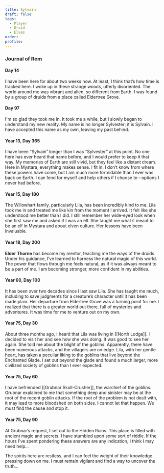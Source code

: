 ```yaml
---
title: Sylvain
draft: false
tags:
  - Player
  - Druid
  - Elves
order: 
profile:
---
```


### Journal of Rem


#### Day 14

I have been here for about two weeks now. At least, I think that’s how time is tracked here. I woke up in these strange woods, utterly disoriented. The world around me was vibrant and alien, so different from Earth. I was found by a group of druids from a place called Eldertree Grove. 

#### Day 97
I'm so glad they took me in. It took me a while, but I slowly began to understand my new reality. My name is no longer Sylvester; it is Sylvain. I have accepted this name as my own, leaving my past behind.

#### Year 13, Day 365

I have been “Sylvain” longer than I was “Sylvester” at this point. No one here has ever heard that name before, and I would prefer to keep it that way. My memories of Earth are still vivid, but they feel like a distant dream. Here in Mystara, everything makes sense. I fit in. I don’t know from where these powers have come, but I am much more formidable than I ever was back on Earth. I can fend for myself and help others if I choose to—options I never had before.

#### Year 15, Day 180

The Willowhart family, particularly Lila, has been incredibly kind to me. Lila took me in and treated me like kin from the moment I arrived. It felt like she understood me better than I did. I still remember her wide-eyed look when she first saw me and asked if I was an elf. She taught me what it meant to be an elf in Mystara and about elven culture. Her lessons have been invaluable.

#### Year 18, Day 200

**Elder Thorne** has become my mentor, teaching me the ways of the druids. Under his guidance, I’ve learned to harness the natural magic of this world. The power that flows through me feels natural, as if it was always meant to be a part of me. I am becoming stronger, more confident in my abilities. 

#### Year 60, Day 100

It has been over two decades since I last saw Lila. She has taught me much, including to save judgments for a creature’s character until it has been made plain. Her departure from Eldertree Grove was a turning point for me. I realized that there is a greater world out there, full of mysteries and adventures. It was time for me to venture out on my own.


#### Year 75, Day 30

About three months ago, I heard that Lila was living in [[North Lodge]]. I decided to visit her and see how she was doing. It was good to see her again. She told me about the blight of the goblins. Apparently, there have been numerous attacks, and the villagers are on edge. Lila, with her gentle heart, has taken a peculiar liking to the goblins that live beyond the Enchanted Glade. I set out beyond the glade and found a much larger, more civilized society of goblins than I ever expected.

#### Year 75, Day 60

I have befriended [[Grubnar Skull-Crusher]], the warchief of the goblins. Grubnar explained to me that something deep and sinister may be at the root of the recent goblin attacks. If the root of the problem is not dealt with, it may lead to more bloodshed on both sides. I cannot let that happen. We must find the cause and stop it.

#### Year 75, Day 90

At Grubnar’s request, I set out to the Hidden Ruins. This place is filled with ancient magic and secrets. I have stumbled upon some sort of riddle. If the hours I've spent pondering these answers are any indication, I think I may need help...

The spirits here are restless, and I can feel the weight of their knowledge pressing down on me. I must remain vigilant and find a way to uncover the truth...